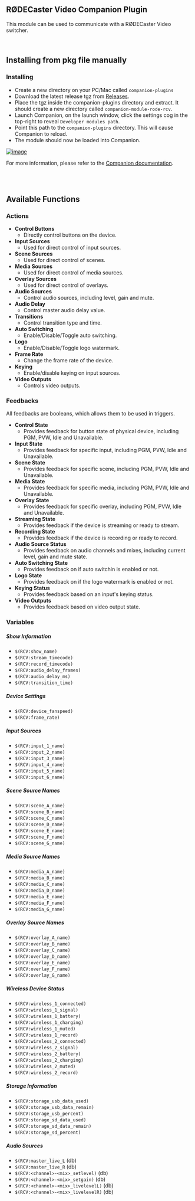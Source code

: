 ## RØDECaster Video Companion Plugin
This module can be used to communicate with a RØDECaster Video switcher.
  
<br/>

## Installing from pkg file manually

### Installing
- Create a new directory on your PC/Mac called `companion-plugins`
- Download the latest release tgz from [Releases](https://github.com/bitfocus/companion-module-rode-rcv/releases).
- Place the tgz inside the companion-plugins directory and extract. It should create a new directory called `companion-module-rode-rcv`.
- Launch Companion, on the launch window, click the settings cog in the top-right to reveal `Developer modules path`.
- Point this path to the `companion-plugins` directory. This will cause Companion to reload.
- The module should now be loaded into Companion.

[![image](https://github.com/user-attachments/assets/43b6a1a8-ebde-4d27-b9ec-2dff43a74b21)](https://github.com/bitfocus/companion/wiki/How-to-use-a-module-that-is-not-included-in-Companion-build#windows--macos--linux-gui)

For more information, please refer to the [Companion documentation](https://github.com/bitfocus/companion/wiki/How-to-use-a-module-that-is-not-included-in-Companion-build#windows--macos--linux-gui).

<br/>
  
<br/>

## Available Functions

### Actions

- **Control Buttons**
	- Directly control buttons on the device.
- **Input Sources**
	- Used for direct control of input sources.
- **Scene Sources**
	- Used for direct control of scenes.
- **Media Sources**
	- Used for direct control of media sources.
- **Overlay Sources**
	- Used for direct control of overlays.
- **Audio Sources**
	- Control audio sources, including level, gain and mute.
- **Audio Delay**
	- Control master audio delay value.
- **Transitions**
	- Control transition type and time.
- **Auto Switching**
	- Enable/Disable/Toggle auto switching.
- **Logo**
	- Enable/Disable/Toggle logo watermark.
- **Frame Rate**
	- Change the frame rate of the device.
- **Keying**
	- Enable/disable keying on input sources.
- **Video Outputs**
	- Controls video outputs.


### Feedbacks
All feedbacks are booleans, which allows them to be used in triggers.

- **Control State**
	- Provides feedback for button state of physical device, including PGM, PVW, Idle and Unavailable.
- **Input State**
	- Provides feedback for specific input, including PGM, PVW, Idle and Unavailable.
- **Scene State**
	- Provides feedback for specific scene, including PGM, PVW, Idle and Unavailable.
- **Media State**
	- Provides feedback for specific media, including PGM, PVW, Idle and Unavailable.
- **Overlay State**
	- Provides feedback for specific overlay, including PGM, PVW, Idle and Unavailable.
- **Streaming State**
	- Provides feedback if the device is streaming or ready to stream.
- **Recording State**
	- Provides feedback if the device is recording or ready to record.
- **Audio Source Status**
	- Provides feedback on audio channels and mixes, including current level, gain and mute state.
- **Auto Switching State**
	- Provides feedback on if auto switchin is enabled or not.
- **Logo State**
	- Provides feedback on if the logo watermark is enabled or not.
- **Keying Status**
	- Provides feedback based on an input's keying status.
- **Video Outputs**
	- Provides feedback based on video output state.


### Variables

##### Show Information
- `$(RCV:show_name)`
- `$(RCV:stream_timecode)`
- `$(RCV:record_timecode)`
- `$(RCV:audio_delay_frames)`
- `$(RCV:audio_delay_ms)`
- `$(RCV:transition_time)`

##### Device Settings
- `$(RCV:device_fanspeed)`
- `$(RCV:frame_rate)`

##### Input Sources
- `$(RCV:input_1_name)`
- `$(RCV:input_2_name)`
- `$(RCV:input_3_name)`
- `$(RCV:input_4_name)`
- `$(RCV:input_5_name)`
- `$(RCV:input_6_name)`

##### Scene Source Names
- `$(RCV:scene_A_name)`
- `$(RCV:scene_B_name)`
- `$(RCV:scene_C_name)`
- `$(RCV:scene_D_name)`
- `$(RCV:scene_E_name)`
- `$(RCV:scene_F_name)`
- `$(RCV:scene_G_name)`

##### Media Source Names
- `$(RCV:media_A_name)`
- `$(RCV:media_B_name)`
- `$(RCV:media_C_name)`
- `$(RCV:media_D_name)`
- `$(RCV:media_E_name)`
- `$(RCV:media_F_name)`
- `$(RCV:media_G_name)`

##### Overlay Source Names
- `$(RCV:overlay_A_name)`
- `$(RCV:overlay_B_name)`
- `$(RCV:overlay_C_name)`
- `$(RCV:overlay_D_name)`
- `$(RCV:overlay_E_name)`
- `$(RCV:overlay_F_name)`
- `$(RCV:overlay_G_name)`

##### Wireless Device Status
- `$(RCV:wireless_1_connected)`
- `$(RCV:wireless_1_signal)`
- `$(RCV:wireless_1_battery)`
- `$(RCV:wireless_1_charging)`
- `$(RCV:wireless_1_muted)`
- `$(RCV:wireless_1_record)`
- `$(RCV:wireless_2_connected)`
- `$(RCV:wireless_2_signal)`
- `$(RCV:wireless_2_battery)`
- `$(RCV:wireless_2_charging)`
- `$(RCV:wireless_2_muted)`
- `$(RCV:wireless_2_record)`

##### Storage Information
- `$(RCV:storage_usb_data_used)`
- `$(RCV:storage_usb_data_remain)`
- `$(RCV:storage_usb_percent)`
- `$(RCV:storage_sd_data_used)`
- `$(RCV:storage_sd_data_remain)`
- `$(RCV:storage_sd_percent)`

##### Audio Sources
- `$(RCV:master_live_L` (db)
- `$(RCV:master_live_R` (db)
- `$(RCV:<channel>-<mix>_setlevel)` (db)
- `$(RCV:<channel>-<mix>_setgain)` (db)
- `$(RCV:<channel>-<mix>_livelevelL)` (db)
- `$(RCV:<channel>-<mix>_livelevelR)` (db)

